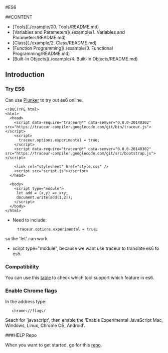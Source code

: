 #ES6

##CONTENT

* [Tools](./example/00. Tools/README.md)
* [Variables and Parameters](./example/1. Variables and Parameters/README.md)
* [Class](./example/2. Class/README.md)
* [Function Programming](./example/3. Functional Programming/README.md)
* [Built-In Objects](./example/4. Built-In Objects/README.md)

## Introduction

### Try ES6

Can use [Plunker](http://plnkr.co/edit/gKFHfsetX9LLpmzTJ42f?p=preview) to try out es6 online.

```
<!DOCTYPE html>
<html>
  <head>
    <script data-require="traceur@*" data-semver="0.0.0-20140302" src="https://traceur-compiler.googlecode.com/git/bin/traceur.js"></script>
    <script>
      traceur.options.experimental = true;
    </script>
    <script data-require="traceur@*" data-semver="0.0.0-20140302" src="https://traceur-compiler.googlecode.com/git/src/bootstrap.js"></script>
    
    <link rel="stylesheet" href="style.css" />
    <script src="script.js"></script>
  </head>

  <body>
    <script type="module">
     let add = (x,y) => x+y;
     document.write(add(1,2));
    </script>
  </body>
</html>
```

* Need to include:

        traceur.options.experimental = true;

so the 'let' can work.

* scirpt type="module",  because we want use traceur to translate es6 to es5.

### Compatibility

You can use this [table](https://kangax.github.io/compat-table/es6/) to check which tool support which feature in es6.

### Enable Chrome flags

In the address type:

       chrome://flags/
  
Seach for 'javascript', then enable the 'Enable Experimental JavaScript Mac, Windows, Linux, Chrome OS, Android'.

###HELP Repo

When you want to get started, go for this [repo](https://github.com/joeeames/ES6FundamentalsCourseFiles).

